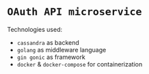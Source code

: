 # `OAuth API microservice`

Technologies used:
- `cassandra` as backend
- `golang` as middleware language
- `gin gonic` as framework
- `docker` & `docker-compose` for containerization
